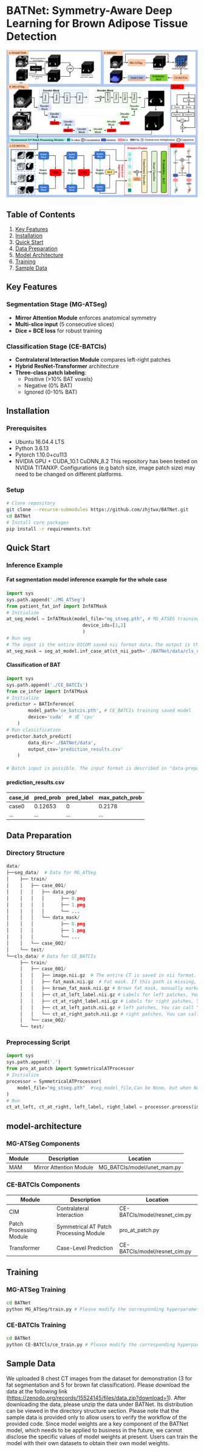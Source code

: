 # BATNet: Symmetry-Aware Deep Learning for Brown Adipose Tissue Detection

![BATNet Workflow](model.png)

## Table of Contents
1. [Key Features](#key-features)
2. [Installation](#installation)
3. [Quick Start](#quick-start)
4. [Data Preparation](#data-preparation) 
5. [Model Architecture](#model-architecture)
6. [Training](#training)
7. [Sample Data](#Sample-Data)

## Key Features

### Segmentation Stage (MG-ATSeg)
- **Mirror Attention Module** enforces anatomical symmetry
- **Multi-slice input** (5 consecutive slices)
- **Dice + BCE loss** for robust training

### Classification Stage (CE-BATCls) 
- **Contralateral Interaction Module** compares left-right patches
- **Hybrid ResNet-Transformer** architecture
- **Three-class patch labeling**:
  - Positive (>10% BAT voxels)
  - Negative (0% BAT)
  - Ignored (0-10% BAT)
  
## Installation

### Prerequisites
- Ubuntu 16.04.4 LTS
- Python 3.6.13
- Pytorch 1.10.0+cu113
- NVIDIA GPU + CUDA_10.1 CuDNN_8.2
This repository has been tested on NVIDIA TITANXP. Configurations (e.g batch size, image patch size) may need to be changed on different platforms.

### Setup
```bash
# Clone repository
git clone --recurse-submodules https://github.com/zhjtwx/BATNet.git
cd BATNet
# Install core packages
pip install -r requirements.txt
```

## Quick Start

### Inference Example

#### Fat segmentation model inference example for the whole case
```python
import sys
sys.path.append('./MG_ATSeg')
from patient_fat_inf import InfATMask
# Initialize 
at_seg_model = InfATMask(model_file="mg_stseg.pth", # MG_ATSEG training saved model
                            device_ids=[1,2] 
                            )
# Run seg
# The input is the entire DICOM saved nii format data，The output is the fat segmentation mask corresponding to the entire nii
at_seg_mask = seg_at_model.inf_case_at(ct_nii_path='./BATNet/data/cls_data/train/case_001/image.nii.gz') 
```

#### Classification of BAT
```python
import sys
sys.path.append('./CE_BATCIs')
from ce_infer import InfATMask
# Initialize 
predictor = BATInference(
        model_path='ce_batcis.pth', # CE_BATCIs training saved model
        device='cuda'  # 或 'cpu'
    )
# Run classification
predictor.batch_predict(
        data_dir='./BATNet/data',
        output_csv='prediction_results.csv'
    )

# Batch input is possible. The input format is described in "data-preparation". A csv file is output, which records "patient ID", "case-level predicted brown fat probability", "case-level predicted brown fat label", and "patch-level maximum predicted probability". The table format is as follows
```

#### prediction_results.csv
| case_id | pred_prob | pred_label | max_patch_prob |
|-----------|--------------|-------------|-------------|
| case0 |   0.12653 | 0 | 0.2178 |
| ... | ... | ... | ... |

## Data Preparation
### Directory Structure
```python
data/
├──seg_data/  # Data for MG_ATSeg    
│    ├── train/
│    │   ├── case_001/
│    │   │   ├── data_png/
│    │   │   │      ├── 0.png
│    │   │   │      ├── 1.png
│    │   │   │      └── ...
│    │   │   └── data_mask/
│    │   │          ├── 0.png
│    │   │          ├── 1.png
│    │   │          └── ...
│    │   └── case_002/
│    └── test/
└──cls_data/ # Data for CE_BATCIs
     ├── train/
     │   ├── case_001/
     │   │   ├── image.nii.gz  # The entire CT is saved in nii format. This path must exist. Input for MG_ATSeg model inference.
     │   │   ├── fat_mask.nii.gz  # Fat mask. If this path is missing, the MG_ATSeg fat segmentation model will be automatically called for fat segmentation.
     │   │   ├── brown_fat_mask.nii.gz # Brown fat mask, manually marked with software, if empty, the default brown fat mask mark value is all 0
     │   │   ├── ct_at_left_label.nii.gz # Labels for left patches, You can call "pro_at_patch.py" to generate it offline, or you can generate it directly in the training model.
     │   │   ├── ct_at_right_label.nii.gz # Labels for right patches, You can call "pro_at_patch.py" to generate it offline, or you can generate it directly in the training model.
     │   │   ├── ct_at_left_patch.nii.gz # left patches, You can call "pro_at_patch.py" to generate it offline, or you can generate it directly in the training model.
     │   │   └── ct_at_right_patch.nii.gz # right patches, You can call "pro_at_patch.py" to generate it offline, or you can generate it directly in the training model.
     │   └── case_002/
     └── test/
```
### Preprocessing Script
```python
import sys
sys.path.append('.')
from pro_at_patch import SymmetricalATProcessor
# Initialize 
processor = SymmetricalATProcessor(
    model_file="mg_stseg.pth"  #seg_model_file,Can be None, but when None, there must be a fat_mask.nii.gz file
)
# Run 
ct_at_left, ct_at_right, left_label, right_label = processor.process(image_file, fat_file, bat_file)
```
## model-architecture
### MG-ATSeg Components

| Module | Description | Location |
|-----------|--------------|-------------|
| MAM |   Mirror Attention Module | MG_BATCIs/model/unet_mam.py |

### CE-BATCls Components

| Module | Description | Location |
|-----------|--------------|-------------|
| CIM |   Contralateral Interaction | CE-BATCls/model/resnet_cim.py |
| Patch Processing Module |   Symmetrical AT Patch Processing Module | pro_at_patch.py |
| Transformer |   Case-Level Prediction | CE-BATCls/model/resnet_cim.py |

## Training
### MG-ATSeg Training
```bash
cd BATNet
python MG_ATSeg/train.py # Please modify the corresponding hyperparameters in train.py
```
### CE-BATCls Training
```bash
cd BATNet
python CE-BATCls/ce_train.py # Please modify the corresponding hyperparameters in ce_train.py
```

## Sample Data
We uploaded 8 chest CT images from the dataset for demonstration (3 for fat segmentation and 5 for brown fat classification). Please download the data at the following link (https://zenodo.org/records/15524145/files/data.zip?download=1). After downloading the data, please unzip the data under BATNet. Its distribution can be viewed in the directory structure section. Please note that the sample data is provided only to allow users to verify the workflow of the provided code. Since model weights are a key component of the BATNet model, which needs to be applied to business in the future, we cannot disclose the specific values ​​of model weights at present. Users can train the model with their own datasets to obtain their own model weights.
